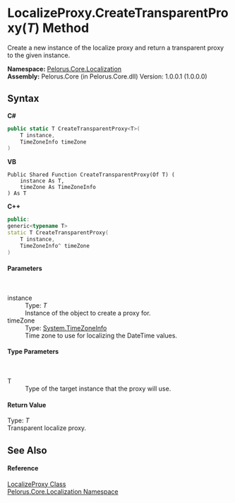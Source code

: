 # LocalizeProxy.CreateTransparentProxy(*T*) Method 
 

Create a new instance of the localize proxy and return a transparent proxy to the given instance.

**Namespace:**&nbsp;<a href="99F211A">Pelorus.Core.Localization</a><br />**Assembly:**&nbsp;Pelorus.Core (in Pelorus.Core.dll) Version: 1.0.0.1 (1.0.0.0)

## Syntax

**C#**<br />
``` C#
public static T CreateTransparentProxy<T>(
	T instance,
	TimeZoneInfo timeZone
)

```

**VB**<br />
``` VB
Public Shared Function CreateTransparentProxy(Of T) ( 
	instance As T,
	timeZone As TimeZoneInfo
) As T
```

**C++**<br />
``` C++
public:
generic<typename T>
static T CreateTransparentProxy(
	T instance, 
	TimeZoneInfo^ timeZone
)
```


#### Parameters
&nbsp;<dl><dt>instance</dt><dd>Type: *T*<br />Instance of the object to create a proxy for.</dd><dt>timeZone</dt><dd>Type: <a href="http://msdn2.microsoft.com/en-us/library/bb396389" target="_blank">System.TimeZoneInfo</a><br />Time zone to use for localizing the DateTime values.</dd></dl>

#### Type Parameters
&nbsp;<dl><dt>T</dt><dd>Type of the target instance that the proxy will use.</dd></dl>

#### Return Value
Type: *T*<br />Transparent localize proxy.

## See Also


#### Reference
<a href="C3FA92A5">LocalizeProxy Class</a><br /><a href="99F211A">Pelorus.Core.Localization Namespace</a><br />